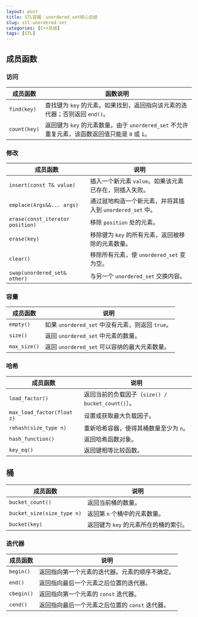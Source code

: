 ```yaml
---
layout: post
title: STL容器：unordered_set核心总结
slug: stl-unordered-set
categories: [C++总结]
tags: [STL]
---
```




## 成员函数

### **访问**

| 成员函数                           | 函数说明                                                     |
| ---------------------------------- | ------------------------------------------------------------ |
| `find(key)`        | 查找键为 `key` 的元素。如果找到，返回指向该元素的迭代器；否则返回 `end()`。 |
| `count(key)`       | 返回键为 `key` 的元素数量。由于 `unordered_set` 不允许重复元素，该函数返回值只能是 `0` 或 `1`。 |

### **修改**

| 成员函数                         | 说明                                                      |
| -------------------------------- | --------------------------------------------------------- |
| `insert(const T& value)`         | 插入一个新元素 `value`。如果该元素已存在，则插入失败。    |
| `emplace(Args&&... args)`        | 通过就地构造一个新元素，并将其插入到 `unordered_set` 中。 |
| `erase(const_iterator position)` | 移除 `position` 处的元素。                                |
| `erase(key)`     | 移除键为 `key` 的所有元素，返回被移除的元素数量。         |
| `clear()`                        | 移除所有元素，使 `unordered_set` 变为空。                 |
| `swap(unordered_set& other)`     | 与另一个 `unordered_set` 交换内容。                       |

### **容量**

| 成员函数     | 说明                                             |
| ------------ | ------------------------------------------------ |
| `empty()`    | 如果 `unordered_set` 中没有元素，则返回 `true`。 |
| `size()`     | 返回 `unordered_set` 中元素的数量。              |
| `max_size()` | 返回 `unordered_set` 可以容纳的最大元素数量。    |

### **哈希**

| 成员函数                      | 说明                                              |
| ----------------------------- | ------------------------------------------------- |
| `load_factor()`               | 返回当前的负载因子（`size() / bucket_count()`）。 |
| `max_load_factor(float z)`    | 设置或获取最大负载因子。                          |
| `rehash(size_type n)`         | 重新哈希容器，使得其桶数量至少为 `n`。            |
| `hash_function()`             | 返回哈希函数对象。                                |
| `key_eq()`                    | 返回键相等比较函数。                              |

## 桶

| 成员函数                   | 说明                                              |
| -------------------------- | ------------------------------------------------- |
| `bucket_count()`           | 返回当前桶的数量。                                |
| `bucket_size(size_type n)` | 返回第 `n` 个桶中的元素数量。                     |
| `bucket(key)`              | 返回键为 `key` 的元素所在的桶的索引。             |

### **迭代器**

| 成员函数   | 说明                                            |
| ---------- | ----------------------------------------------- |
| `begin()`  | 返回指向第一个元素的迭代器。元素的顺序不确定。  |
| `end()`    | 返回指向最后一个元素之后位置的迭代器。          |
| `cbegin()` | 返回指向第一个元素的 `const` 迭代器。           |
| `cend()`   | 返回指向最后一个元素之后位置的 `const` 迭代器。 |